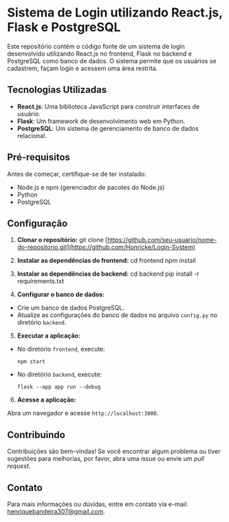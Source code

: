 # Sistema de Login utilizando React.js, Flask e PostgreSQL

Este repositório contém o código fonte de um sistema de login desenvolvido utilizando React.js no frontend, Flask no backend e PostgreSQL como banco de dados. O sistema permite que os usuários se cadastrem, façam login e acessem uma área restrita.

## Tecnologias Utilizadas

- **React.js**: Uma biblioteca JavaScript para construir interfaces de usuário.
- **Flask**: Um framework de desenvolvimento web em Python.
- **PostgreSQL**: Um sistema de gerenciamento de banco de dados relacional.

## Pré-requisitos

Antes de começar, certifique-se de ter instalado:

- Node.js e npm (gerenciador de pacotes do Node.js)
- Python
- PostgreSQL

## Configuração

1. **Clonar o repositório:**
git clone [https://github.com/seu-usuario/nome-do-repositorio.git](https://github.com/Honricke/Login-System)


2. **Instalar as dependências do frontend:**
cd frontend
npm install


3. **Instalar as dependências do backend:**
cd backend
pip install -r requirements.txt


4. **Configurar o banco de dados:**

- Crie um banco de dados PostgreSQL.
- Atualize as configurações do banco de dados no arquivo `config.py` no diretório `backend`.

5. **Executar a aplicação:**

- No diretório `frontend`, execute:

  ```
  npm start
  ```

- No diretório `backend`, execute:

  ```
  flask --app app run --debug
  ```

6. **Acesse a aplicação:**

Abra um navegador e acesse `http://localhost:3000`.

## Contribuindo

Contribuições são bem-vindas! Se você encontrar algum problema ou tiver sugestões para melhorias, por favor, abra uma *issue* ou envie um *pull request*.

## Contato

Para mais informações ou dúvidas, entre em contato via e-mail: henriquebandeira307@gmail.com.
